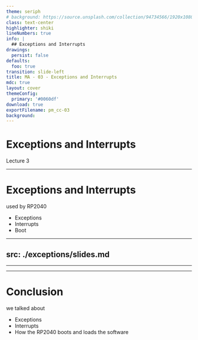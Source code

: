 ```yaml
---
theme: seriph
# background: https://source.unsplash.com/collection/94734566/1920x1080
class: text-center
highlighter: shiki
lineNumbers: true
info: |
  ## Exceptions and Interrupts
drawings:
  persist: false
defaults:
  foo: true
transition: slide-left
title: MA - 03 - Exceptions and Interrupts
mdc: true
layout: cover
themeConfig:
  primary: '#0060df'
download: true
exportFilename: pm_cc-03
background:
---
```


# Exceptions and Interrupts
Lecture 3

---

# Exceptions and Interrupts
used by RP2040

- Exceptions
- Interrupts
- Boot

<!-- Exceptions -->

---
src: ./exceptions/slides.md
---

---
---
# Conclusion
we talked about

- Exceptions
- Interrupts
- How the RP2040 boots and loads the software
